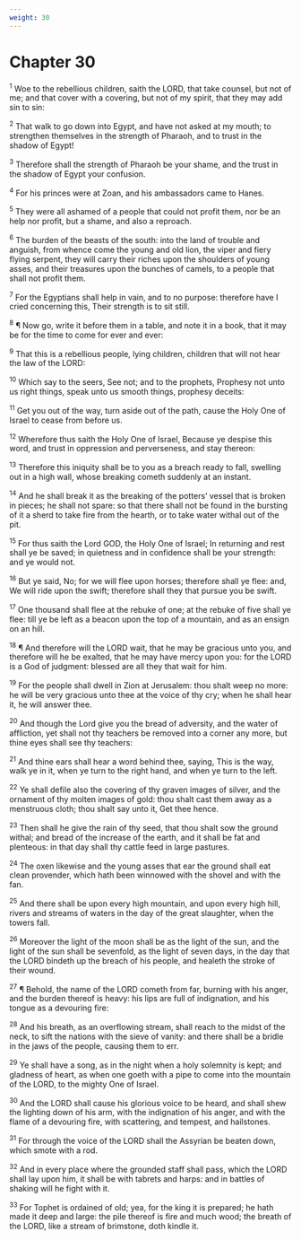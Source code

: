 ```yaml
---
weight: 30
---
```


# Chapter 30

<sup>1</sup> Woe to the rebellious children, saith the LORD, that take counsel, but not of me; and that cover with a covering, but not of my spirit, that they may add sin to sin: 

<sup>2</sup> That walk to go down into Egypt, and have not asked at my mouth; to strengthen themselves in the strength of Pharaoh, and to trust in the shadow of Egypt! 

<sup>3</sup> Therefore shall the strength of Pharaoh be your shame, and the trust in the shadow of Egypt your confusion. 

<sup>4</sup> For his princes were at Zoan, and his ambassadors came to Hanes. 

<sup>5</sup> They were all ashamed of a people that could not profit them, nor be an help nor profit, but a shame, and also a reproach. 

<sup>6</sup> The burden of the beasts of the south: into the land of trouble and anguish, from whence come the young and old lion, the viper and fiery flying serpent, they will carry their riches upon the shoulders of young asses, and their treasures upon the bunches of camels, to a people that shall not profit them. 

<sup>7</sup> For the Egyptians shall help in vain, and to no purpose: therefore have I cried concerning this, Their strength is to sit still. 

<sup>8</sup> ¶ Now go, write it before them in a table, and note it in a book, that it may be for the time to come for ever and ever: 

<sup>9</sup> That this is a rebellious people, lying children, children that will not hear the law of the LORD: 

<sup>10</sup> Which say to the seers, See not; and to the prophets, Prophesy not unto us right things, speak unto us smooth things, prophesy deceits: 

<sup>11</sup> Get you out of the way, turn aside out of the path, cause the Holy One of Israel to cease from before us. 

<sup>12</sup> Wherefore thus saith the Holy One of Israel, Because ye despise this word, and trust in oppression and perverseness, and stay thereon: 

<sup>13</sup> Therefore this iniquity shall be to you as a breach ready to fall, swelling out in a high wall, whose breaking cometh suddenly at an instant. 

<sup>14</sup> And he shall break it as the breaking of the potters’ vessel that is broken in pieces; he shall not spare: so that there shall not be found in the bursting of it a sherd to take fire from the hearth, or to take water withal out of the pit. 

<sup>15</sup> For thus saith the Lord GOD, the Holy One of Israel; In returning and rest shall ye be saved; in quietness and in confidence shall be your strength: and ye would not. 

<sup>16</sup> But ye said, No; for we will flee upon horses; therefore shall ye flee: and, We will ride upon the swift; therefore shall they that pursue you be swift. 

<sup>17</sup> One thousand shall flee at the rebuke of one; at the rebuke of five shall ye flee: till ye be left as a beacon upon the top of a mountain, and as an ensign on an hill. 

<sup>18</sup> ¶ And therefore will the LORD wait, that he may be gracious unto you, and therefore will he be exalted, that he may have mercy upon you: for the LORD is a God of judgment: blessed are all they that wait for him. 

<sup>19</sup> For the people shall dwell in Zion at Jerusalem: thou shalt weep no more: he will be very gracious unto thee at the voice of thy cry; when he shall hear it, he will answer thee. 

<sup>20</sup> And though the Lord give you the bread of adversity, and the water of affliction, yet shall not thy teachers be removed into a corner any more, but thine eyes shall see thy teachers: 

<sup>21</sup> And thine ears shall hear a word behind thee, saying, This is the way, walk ye in it, when ye turn to the right hand, and when ye turn to the left. 

<sup>22</sup> Ye shall defile also the covering of thy graven images of silver, and the ornament of thy molten images of gold: thou shalt cast them away as a menstruous cloth; thou shalt say unto it, Get thee hence. 

<sup>23</sup> Then shall he give the rain of thy seed, that thou shalt sow the ground withal; and bread of the increase of the earth, and it shall be fat and plenteous: in that day shall thy cattle feed in large pastures. 

<sup>24</sup> The oxen likewise and the young asses that ear the ground shall eat clean provender, which hath been winnowed with the shovel and with the fan. 

<sup>25</sup> And there shall be upon every high mountain, and upon every high hill, rivers and streams of waters in the day of the great slaughter, when the towers fall. 

<sup>26</sup> Moreover the light of the moon shall be as the light of the sun, and the light of the sun shall be sevenfold, as the light of seven days, in the day that the LORD bindeth up the breach of his people, and healeth the stroke of their wound. 

<sup>27</sup> ¶ Behold, the name of the LORD cometh from far, burning with his anger, and the burden thereof is heavy: his lips are full of indignation, and his tongue as a devouring fire: 

<sup>28</sup> And his breath, as an overflowing stream, shall reach to the midst of the neck, to sift the nations with the sieve of vanity: and there shall be a bridle in the jaws of the people, causing them to err. 

<sup>29</sup> Ye shall have a song, as in the night when a holy solemnity is kept; and gladness of heart, as when one goeth with a pipe to come into the mountain of the LORD, to the mighty One of Israel. 

<sup>30</sup> And the LORD shall cause his glorious voice to be heard, and shall shew the lighting down of his arm, with the indignation of his anger, and with the flame of a devouring fire, with scattering, and tempest, and hailstones. 

<sup>31</sup> For through the voice of the LORD shall the Assyrian be beaten down, which smote with a rod. 

<sup>32</sup> And in every place where the grounded staff shall pass, which the LORD shall lay upon him, it shall be with tabrets and harps: and in battles of shaking will he fight with it. 

<sup>33</sup> For Tophet is ordained of old; yea, for the king it is prepared; he hath made it deep and large: the pile thereof is fire and much wood; the breath of the LORD, like a stream of brimstone, doth kindle it. 


